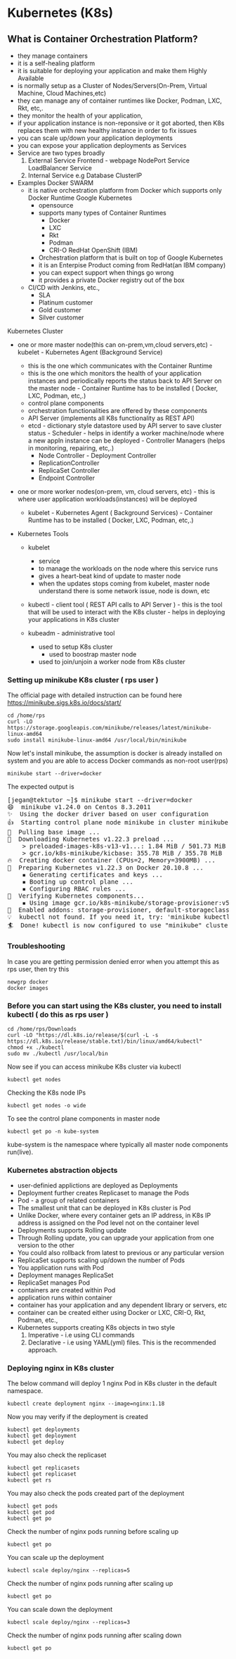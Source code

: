 # Kubernetes (K8s)

## What is Container Orchestration Platform?
- they manage containers
- it is a self-healing platform
- it is suitable for deploying your application and make them Highly Available
- is normally setup as a Cluster of Nodes/Servers(On-Prem, Virtual Machine, Cloud Machines,etc)
- they can manage any of container runtimes like Docker, Podman, LXC, Rkt, etc,.
- they monitor the health of your application, 
- if your application instance is non-reponsive or it got aborted, then K8s replaces them with 
  new healthy instance in order to fix issues
- you can scale up/down your application deployments
- you can expose your application deployments as Services
- Service are two types broadly
   1. External Service
        Frontend - webpage
        NodePort Service
        LoadBalancer Service
   2. Internal Service
        e.g Database
        ClusterIP
- Examples
    Docker SWARM
	- it is native orchestration platform from Docker which supports only Docker Runtime
    Google Kubernetes
        - opensource
        - supports many types of Container Runtimes
            - Docker
            - LXC
            - Rkt 
            - Podman
            - CRI-O
    RedHat OpenShift (IBM) 
        - Orchestration platform that is built on top of Google Kubernetes
        - it is an Enterpise Product coming from RedHat(an IBM company)
        - you can expect support when things go wrong
        - it provides a private Docker registry out of the box
	- CI/CD with Jenkins, etc., 
        - SLA
	    - Platinum customer
	    - Gold customer
	    - Silver customer

Kubernetes Cluster
   - one or more master node(this can on-prem,vm,cloud servers,etc)
	- kubelet - Kubernetes Agent (Background Service)
		- this is the one which communicates with the Container Runtime
		- this is the one which monitors the health of your application instances
                  and periodically reports the status back to API Server on the master node
	- Container Runtime has to be installed ( Docker, LXC, Podman, etc,.)
        - control plane components
		- orchestration functionalities are offered by these components
		- API Server (implements all K8s functionality as REST API)
		- etcd - dictionary style datastore used by API server to save cluster status
                - Scheduler - helps in identify a worker machine/node where a new appln instance
                              can be deployed
                - Controller Managers (helps in monitoring, repairing, etc,.)
			- Node Controller
                        - Deployment Controller
			- ReplicationController
			- ReplicaSet Controller
			- Endpoint Controller
   - one or more worker nodes(on-prem, vm, cloud servers, etc)
	- this is where user application workloads(instances) will be deployed
        - kubelet - Kubernetes Agent ( Background Services)
	- Container Runtime has to be installed ( Docker, LXC, Podman, etc,.)

- Kubernetes Tools
	- kubelet
		- service
		- to manage the workloads on the node where this service runs
		- gives a heart-beat kind of update to master node
		- when the updates stops coming from kubelet, master node understand
	          there is some network issue, node is down, etc

	- kubectl - client tool ( REST API calls to API Server )
           - this is the tool that will be used to interact with the K8s cluster
           - helps in deploying your applications in K8s cluster

	- kubeadm - administrative tool
	  - used to setup K8s cluster
          - used to boostrap master node
	  - used to join/unjoin a worker node from K8s cluster

### Setting up minikube K8s cluster ( rps user )
The official page with detailed instruction can be found here https://minikube.sigs.k8s.io/docs/start/

```
cd /home/rps
curl -LO https://storage.googleapis.com/minikube/releases/latest/minikube-linux-amd64
sudo install minikube-linux-amd64 /usr/local/bin/minikube
```

Now let's install minikube, the assumption is docker is already installed on system and you are able to 
access Docker commands as non-root user(rps)
```
minikube start --driver=docker
```
The expected output is
<pre>
[jegan@tektutor ~]$ minikube start --driver=docker
😄  minikube v1.24.0 on Centos 8.3.2011
✨  Using the docker driver based on user configuration
👍  Starting control plane node minikube in cluster minikube
🚜  Pulling base image ...
💾  Downloading Kubernetes v1.22.3 preload ...
    > preloaded-images-k8s-v13-v1...: 1.84 MiB / 501.73 MiB [>__] 0.37    > preloaded-images-k8s-v13-v1...: 7.01 MiB / 501.73 MiB [>__] 1.40    > preloaded-images-k8s-v13-v1...: 11.83 MiB / 501.73 MiB [>_] 2.36    > preloaded-images-k8s-v13-v1...: 16.61 MiB / 501.73 MiB  3.31% 24    > gcr.io/k8s-minikube/kicbase: 0 B [___________________________] ?    > preloaded-images-k8s-v13-v1...: 21.42 MiB / 501.73 MiB  4.27% 24    > gcr.io/k8s-minikube/kicbase: 24.36 KiB / 355.78 MiB [>____] 0.01    > preloaded-images-k8s-v13-v1...: 26.17 MiB / 501.73 MiB  5.22% 24    > gcr.io/k8s-minikube/kicbase: 24.36 KiB / 355.78 MiB [>____] 0.01    > preloaded-images-k8s-v13-v1...: 30.80 MiB / 501.73 MiB  6.14% 24    > gcr.io/k8s-minikube/kicbase: 24.36 KiB / 355.78 MiB  0.01% 40.59    > preloaded-images-k8s-v13-v1...: 35.55 MiB / 501.73 MiB  7.08% 24    > gcr.io/k8s-minikube/kicbase: 24.36 KiB / 355.78 MiB  0.01% 40.59    > preloaded-images-k8s-v13-v1...: 40.45 MiB / 501.73 MiB  8.06% 24    > gcr.io/k8s-minikube/kicbase: 183.85 KiB / 355.78 MiB  0.05% 40.5    > preloaded-images-k8s-v13-v1...: 45.08 MiB / 501.73 MiB  8.98% 24    > gcr.io/k8s-minikube/kicbase: 1.20 MiB / 355.78 MiB  0.34% 167.01    > preloaded-images-k8s-v13-v1...: 48.83 MiB / 501.73 MiB  9.73% 24    > gcr.io/k8s-minikube/kicbase: 2.51 MiB / 355.78 MiB  0.70% 167.01    > preloaded-images-k8s-v13-v1...: 52.23 MiB / 501.73 MiB  10.41% 2    > gcr.io/k8s-minikube/kicbase: 4.04 MiB / 355.78 MiB  1.14% 167.01    >     > preloaded-images-k8s-v13-v1...: 5    > preloaded-images-k8s-v13-v1...: 501.73 MiB / 501.73 MiB  100.00% 19.17 Mi
    > gcr.io/k8s-minikube/kicbase: 355.78 MiB / 355.78 MiB  100.00% 7.84 MiB p/
🔥  Creating docker container (CPUs=2, Memory=3900MB) ...
🐳  Preparing Kubernetes v1.22.3 on Docker 20.10.8 ...
    ▪ Generating certificates and keys ...
    ▪ Booting up control plane ...
    ▪ Configuring RBAC rules ...
🔎  Verifying Kubernetes components...
    ▪ Using image gcr.io/k8s-minikube/storage-provisioner:v5
🌟  Enabled addons: storage-provisioner, default-storageclass
💡  kubectl not found. If you need it, try: 'minikube kubectl -- get pods -A'
🏄  Done! kubectl is now configured to use "minikube" cluster and "default" namespace by default
</pre>

### Troubleshooting

In case you are getting permission denied error when you attempt this as rps user, then try this
```
newgrp docker
docker images
```

### Before you can start using the K8s cluster, you need to install kubectl ( do this as rps user )
```
cd /home/rps/Downloads
curl -LO "https://dl.k8s.io/release/$(curl -L -s https://dl.k8s.io/release/stable.txt)/bin/linux/amd64/kubectl"
chmod +x ./kubectl
sudo mv ./kubectl /usr/local/bin
```

Now see if you can access minikube K8s cluster via kubectl
```
kubectl get nodes
```

Checking the K8s node IPs
```
kubectl get nodes -o wide
```

To see the control plane components in master node
```
kubectl get po -n kube-system
```
kube-system is the namespace where typically all master node components run(live).

### Kubernetes abstraction objects

- user-definied applictions are deployed as Deployments
- Deployment further creates Replicaset to manage the Pods
- Pod - a group of related containers
- The smallest unit that can be deployed in K8s cluster is Pod
- Unlike Docker, where every container gets an IP address, in K8s IP address is assigned on the Pod level
  not on the container level
- Deployments supports Rolling update
- Through Rolling update, you can upgrade your application from one version to the other
- You could also rollback from latest to previous or any particular version
- ReplicaSet supports scaling up/down the number of Pods 
- You application runs with Pod
- Deployment manages ReplicaSet
- ReplicaSet manages Pod
- containers are created within Pod
- application runs within container
- container has your application and any dependent library or servers, etc
- container can be created either using Docker or LXC, CRI-O, Rkt, Podman, etc.,
- Kubernetes supports creating K8s objects in two style
    1. Imperative - i.e using CLI commands
    2. Declarative - i.e using YAML(yml) files. This is the recommended approach.

### Deploying nginx in K8s cluster

The below command will deploy 1 nginx Pod in K8s cluster in the default namespace.

```
kubectl create deployment nginx --image=nginx:1.18
```

Now you may verify if the deployment is created 
```
kubectl get deployments
kubectl get deployment
kubectl get deploy
```

You may also check the replicaset
```
kubectl get replicasets
kubectl get replicaset
kubectl get rs
```

You may also check the pods created part of the deployment
```
kubectl get pods
kubectl get pod
kubectl get po
```

Check the number of nginx pods running before scaling up
```
kubectl get po
```

You can scale up the deployment
```
kubectl scale deploy/nginx --replicas=5
```

Check the number of nginx pods running after scaling up
```
kubectl get po
```
You can scale down the deployment
```
kubectl scale deploy/nginx --replicas=3
```

Check the number of nginx pods running after scaling down
```
kubectl get po
```
